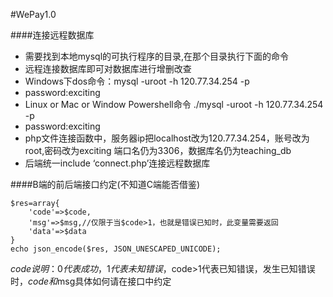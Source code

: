 #WePay1.0

####连接远程数据库
- 需要找到本地mysql的可执行程序的目录,在那个目录执行下面的命令
- 远程连接数据库即可对数据库进行增删改查
- Windows下dos命令：mysql -uroot -h 120.77.34.254 -p
- password:exciting
- Linux or Mac or Window Powershell命令 ./mysql -uroot -h 120.77.34.254 -p
- password:exciting
- php文件连接函数中，服务器ip把localhost改为120.77.34.254，账号改为root,密码改为exciting 端口名仍为3306，数据库名仍为teaching_db
- 后端统一include ‘connect.php’连接远程数据库

####B端的前后端接口约定(不知道C端能否借鉴)
```
$res=array{
    'code'=>$code,
    'msg'=>$msg,//仅限于当$code>1，也就是错误已知时，此变量需要返回
    'data'=>$data
}
echo json_encode($res, JSON_UNESCAPED_UNICODE);
```
$code说明：0代表成功，1代表未知错误，$code>1代表已知错误，发生已知错误时，$code和$msg具体如何请在接口中约定